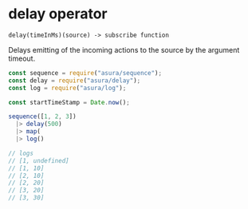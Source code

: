 # delay operator

`delay(timeInMs)(source) -> subscribe function`

Delays emitting of the incoming actions to the source
by the argument timeout.

```js
const sequence = require("asura/sequence");
const delay = require("asura/delay");
const log = require("asura/log");

const startTimeStamp = Date.now();

sequence([1, 2, 3])
  |> delay(500)
  |> map(
  |> log()

// logs
// [1, undefined]
// [1, 10]
// [2, 10]
// [2, 20]
// [3, 20]
// [3, 30]
```
